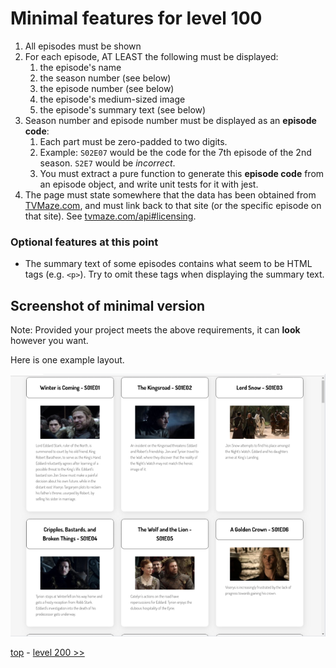 # Minimal features for level 100

1. All episodes must be shown
1. For each episode, AT LEAST the following must be displayed:
   1. the episode's name
   1. the season number (see below)
   1. the episode number (see below)
   1. the episode's medium-sized image
   1. the episode's summary text (see below)
1. Season number and episode number must be displayed as an **episode code**:
   1. Each part must be zero-padded to two digits.
   1. Example: `S02E07` would be the code for the 7th episode of the 2nd season. `S2E7` would be _incorrect_.
   1. You must extract a pure function to generate this **episode code** from an episode object, and write unit tests for it with jest.
1. The page must state somewhere that the data has been obtained from [TVMaze.com](https://tvmaze.com/), and must link back to that site (or the specific episode on that site). See [tvmaze.com/api#licensing](https://www.tvmaze.com/api#licensing).

### Optional features at this point
* The summary text of some episodes contains what seem to be HTML tags (e.g. `<p>`).  Try to omit these tags when displaying the summary text.

## Screenshot of minimal version

Note: Provided your project meets the above requirements, it can **look** however you want.

Here is one example layout.

![example screenshot of level 100 showing list of episodes](./example-screenshots/example-level-100.png)

[top](./readme.md) - [level 200 >>](./level-200.md)
